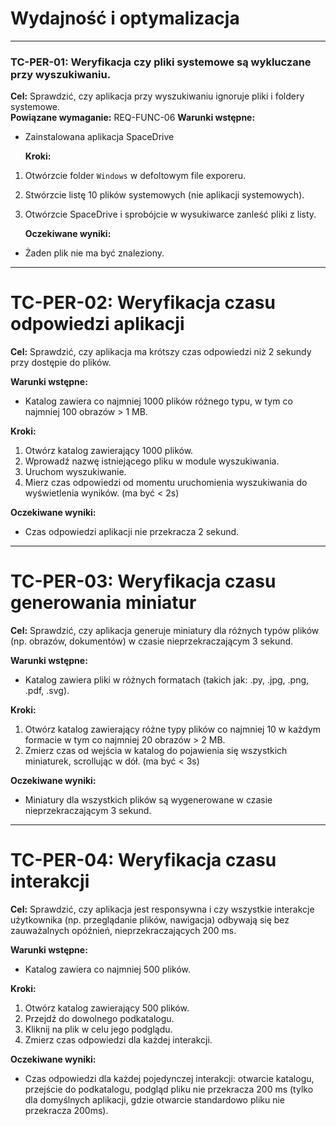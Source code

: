# Wydajność i optymalizacja

---

### TC-PER-01: Weryfikacja czy pliki systemowe są wykluczane przy wyszukiwaniu.

**Cel:** Sprawdzić, czy aplikacja przy wyszukiwaniu ignoruje pliki i foldery systemowe.  
**Powiązane wymaganie:** REQ-FUNC-06
**Warunki wstępne:**

- Zainstalowana aplikacja SpaceDrive

  **Kroki:**

1. Otwórzcie folder `Windows` w defoltowym file exporeru.
2. Stwórzcie listę 10 plików systemowych (nie aplikacji systemowych).
3. Otwórzcie SpaceDrive i sprobójcie w wysukiwarce zanleść pliki z listy.

   **Oczekiwane wyniki:**

- Żaden plik nie ma być znaleziony.

---

# TC-PER-02: Weryfikacja czasu odpowiedzi aplikacji

**Cel:** Sprawdzić, czy aplikacja ma krótszy czas odpowiedzi niż 2 sekundy przy dostępie do plików.

**Warunki wstępne:**
- Katalog zawiera co najmniej 1000 plików różnego typu, w tym co najmniej 100 obrazów > 1 MB.

**Kroki:**
1. Otwórz katalog zawierający 1000 plików.
2. Wprowadź nazwę istniejącego pliku w module wyszukiwania.
3. Uruchom wyszukiwanie.
4. Mierz czas odpowiedzi od momentu uruchomienia wyszukiwania do wyświetlenia wyników. (ma być < 2s)

**Oczekiwane wyniki:**
- Czas odpowiedzi aplikacji nie przekracza 2 sekund.

---
# TC-PER-03: Weryfikacja czasu generowania miniatur

**Cel:** Sprawdzić, czy aplikacja generuje miniatury dla różnych typów plików (np. obrazów, dokumentów) w czasie nieprzekraczającym 3 sekund.

**Warunki wstępne:**
- Katalog zawiera pliki w różnych formatach (takich jak: .py, .jpg, .png, .pdf, .svg).

**Kroki:**
1. Otwórz katalog zawierający różne typy plików co najmniej 10 w każdym formacie w tym co najmniej 20 obrazów > 2 MB.
2. Zmierz czas od wejścia w katalog do pojawienia się wszystkich miniaturek, scrollując w dół. (ma być < 3s)

**Oczekiwane wyniki:**
- Miniatury dla wszystkich plików są wygenerowane w czasie nieprzekraczającym 3 sekund.

---

# TC-PER-04: Weryfikacja czasu interakcji

**Cel:** Sprawdzić, czy aplikacja jest responsywna i czy wszystkie interakcje użytkownika (np. przeglądanie plików, nawigacja) odbywają się bez zauważalnych opóźnień, nieprzekraczających 200 ms.

**Warunki wstępne:**
- Katalog zawiera co najmniej 500 plików.

**Kroki:**
1. Otwórz katalog zawierający 500 plików.
2. Przejdź do dowolnego podkatalogu.
3. Kliknij na plik w celu jego podglądu.
4. Zmierz czas odpowiedzi dla każdej interakcji.

**Oczekiwane wyniki:**
- Czas odpowiedzi dla każdej pojedynczej interakcji: otwarcie katalogu, przejście do podkatalogu, podgląd pliku nie przekracza 200 ms (tylko dla domyślnych aplikacji, gdzie otwarcie standardowo pliku nie przekracza 200ms).
